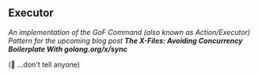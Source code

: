 ## Executor

_An implementation of the GoF Command (also known as Action/Executor) Pattern for the upcoming blog post **The X-Files: Avoiding Concurrency Boilerplate With golang.org/x/sync**_

(🤫 ...don't tell anyone)
